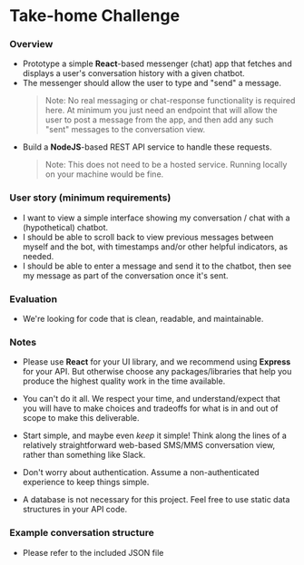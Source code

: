 # Take-home Challenge

### Overview

- Prototype a simple **React**-based messenger (chat) app that fetches and displays a user's conversation history with a given chatbot.
- The messenger should allow the user to type and "send" a message.
	> Note: No real messaging or chat-response functionality is required here. At minimum you just need an endpoint that will allow the user to post a message from the app, and then add any such "sent" messages to the conversation view.
- Build a **NodeJS**-based REST API service to handle these requests.
	> Note: This does not need to be a hosted service. Running locally on your machine would be fine.

### User story (minimum requirements)

- I want to view a simple interface showing my conversation / chat with a (hypothetical) chatbot. 
- I should be able to scroll back to view previous messages between myself and the bot, with timestamps and/or other helpful indicators, as needed.
- I should be able to enter a message and send it to the chatbot, then see my message as part of the conversation once it's sent.

### Evaluation

- We're looking for code that is clean, readable, and maintainable.

### Notes

- Please use **React** for your UI library, and we recommend using **Express** for your API. But otherwise choose any packages/libraries that help you produce the highest quality work in the time available.
  
- You can't do it all. We respect your time, and understand/expect that you will have to make choices and tradeoffs for what is in and out of scope to make this deliverable.
- Start simple, and maybe even _keep_ it simple! Think along the lines of a relatively straightforward web-based SMS/MMS conversation view, rather than something like Slack.
- Don't worry about authentication. Assume a non-authenticated experience to keep things simple.
- A database is not necessary for this project. Feel free to use static data structures in your API code.

### Example conversation structure

- Please refer to the included JSON file
